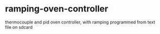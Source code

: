 # ramping-oven-controller
thermocouple and pid oven controller, with ramping programmed from text file on sdcard
